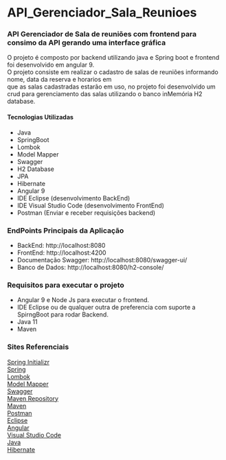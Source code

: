 # API_Gerenciador_Sala_Reunioes

### API Gerenciador de Sala de reuniões com frontend para consimo da API gerando uma interface gráfica  

O projeto é composto por backend utilizando java e Spring boot e frontend foi desenvolvido em angular 9.  
O projeto consiste em realizar o cadastro de salas de reuniões informando nome, data da reserva e horarios em  
que as salas cadastradas estarão em uso, no projeto foi desenvolvido um crud para gerenciamento das salas utilizando
o banco inMemória H2 database.

#### Tecnologias Utilizadas  
* Java
* SpringBoot
* Lombok
* Model Mapper
* Swagger
* H2 Database
* JPA
* Hibernate
* Angular 9
* IDE Eclipse (desenvolvimento BackEnd)
* IDE Visual Studio Code (desenvolvimento FrontEnd)
* Postman (Enviar e receber requisições backend)

### EndPoints Principais da Aplicação

* BackEnd: http://localhost:8080
* FrontEnd: http://localhost:4200
* Documentação Swagger: http://localhost:8080/swagger-ui/
* Banco de Dados: http://localhost:8080/h2-console/

### Requisitos para executar o projeto
* Angular 9 e Node Js para executar o frontend.    
* IDE Eclipse ou de qualquer outra de preferencia com suporte a SpirngBoot para rodar Backend.  
* Java 11  
* Maven  

### Sites Referenciais
<a href="https://start.spring.io/">Spring Initializr</a>  
<a href="https://spring.io/">Spring</a>  
<a href="https://projectlombok.org/">Lombok</a>  
<a href="http://modelmapper.org/">Model Mapper</a>  
<a href="https://swagger.io/">Swagger</a>  
<a href="https://mvnrepository.com/">Maven Repository</a>  
<a href="https://maven.apache.org/">Maven</a>  
<a href="https://www.postman.com/">Postman</a>  
<a href="https://www.eclipse.org/downloads/">Eclipse</a>  
<a href="https://angular.io/">Angular</a>  
<a href="https://code.visualstudio.com/">Visual Studio Code</a>  
<a href="https://www.java.com/pt-BR/">Java</a>  
<a href="https://hibernate.org/">Hibernate</a>  



